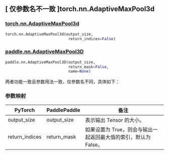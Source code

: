 ## [ 仅参数名不一致 ]torch.nn.AdaptiveMaxPool3d
### [torch.nn.AdaptiveMaxPool3d](https://pytorch.org/docs/1.13/generated/torch.nn.AdaptiveMaxPool3d.html?highlight=adaptivemaxpool3d#torch.nn.AdaptiveMaxPool3d)

```python
torch.nn.AdaptiveMaxPool3d(output_size,
                            return_indices=False)
```

### [paddle.nn.AdaptiveMaxPool3D](https://www.paddlepaddle.org.cn/documentation/docs/zh/api/paddle/nn/AdaptiveMaxPool3D_cn.html#adaptivemaxpool3d)

```python
paddle.nn.AdaptiveMaxPool3D(output_size,
                            return_mask=False,
                            name=None)
```

两者功能一致且参数用法一致，仅参数名不同，具体如下：
### 参数映射
| PyTorch       | PaddlePaddle | 备注                                                   |
| ------------- | ------------ | ------------------------------------------------------ |
| output_size | output_size  | 表示输出 Tensor 的大小。 |
| return_indices| return_mask  | 如果设置为 True，则会与输出一起返回最大值的索引，默认为 False。 |
